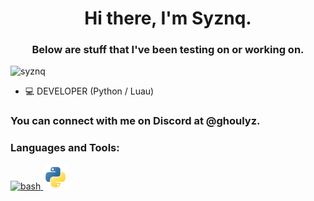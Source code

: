 <h1 align="center">Hi there, I'm Syznq.</h1>
<h3 align="center">Below are stuff that I've been testing on or working on.</h3>

<p align="left"> <img src="https://komarev.com/ghpvc/?username=syznq&label=Profile%20views&color=0e75b6&style=flat" alt="syznq" /> </p>

- 💻 DEVELOPER (Python / Luau)

<h3 align="left">You can connect with me on Discord at @ghoulyz.</h3>
<p align="left">
</p>

<h3 align="left">Languages and Tools:</h3>
<p align="left"> <a href="https://www.gnu.org/software/bash/" target="_blank" rel="noreferrer"> <img src="https://www.vectorlogo.zone/logos/gnu_bash/gnu_bash-icon.svg" alt="bash" width="40" height="40"/> </a> <a href="https://www.python.org" target="_blank" rel="noreferrer"> <img src="https://raw.githubusercontent.com/devicons/devicon/master/icons/python/python-original.svg" alt="python" width="40" height="40"/> </a> </p>

